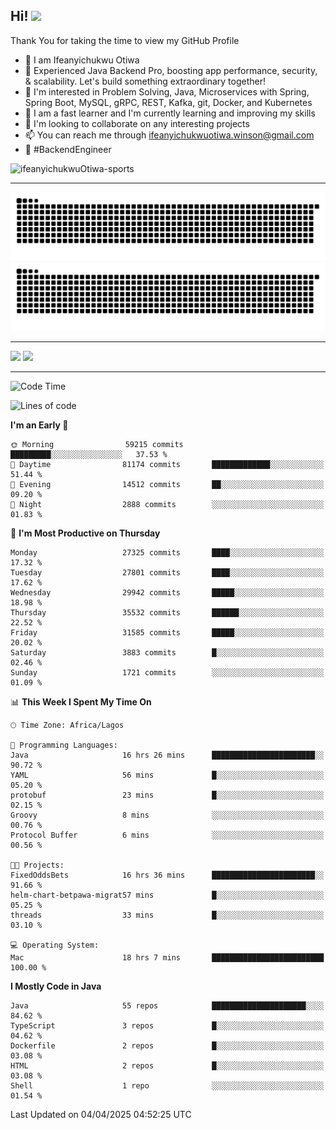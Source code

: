 <!-- BLOG-POST-LIST:START --><!-- BLOG-POST-LIST:END -->

## Hi! <img src="https://media.giphy.com/media/hvRJCLFzcasrR4ia7z/giphy.gif" width="4%"> 

Thank You for taking the time to view my GitHub Profile

- 👋 I am Ifeanyichukwu Otiwa
- 🚀 Experienced Java Backend Pro, boosting app performance, security, & scalability. Let's build something extraordinary together!
- 👀 I'm interested in Problem Solving, Java, Microservices with Spring, Spring Boot, MySQL, gRPC, REST, Kafka, git, Docker, and Kubernetes
- 🌱 I am a fast learner and I'm currently learning and improving my skills
- 💞️ I'm looking to collaborate on any interesting projects
- 📫 You can reach me through ifeanyichukwuotiwa.winson@gmail.com
- 🚀 #BackendEngineer

<p align="left" marginTop="10px"> <img src="https://komarev.com/ghpvc/?username=ifeanyichukwuOtiwa-sports&label=Profile%20views&color=0e75b6&style=for-the-badge" alt="ifeanyichukwuOtiwa-sports" /> </p>

***

<!--🐍📈SNAKEGRAPH / 🌐WEBSITE: https://github.com/Platane/snk -->
![github contribution grid snake animation](https://raw.githubusercontent.com/ifeanyichukwuOtiwa-sports/ifeanyichukwuOtiwa-sports/output/github-contribution-grid-snake-dark.svg#gh-dark-mode-only)![github contribution grid snake animation](https://raw.githubusercontent.com/ifeanyichukwuOtiwa-sports/ifeanyichukwuOtiwa-sports/output/github-contribution-grid-snake.svg#gh-light-mode-only)

***

<p float="left">
  <img float="left" src="https://github-readme-stats.vercel.app/api?username=ifeanyichukwuOtiwa-sports&count_private=true&include_all_commits=true&theme=react&show_icons=true" />
  <img float="right" src="https://github-readme-stats.vercel.app/api/top-langs/?username=ifeanyichukwuOtiwa-sports&layout=compact&show_icons=true&theme=react" /> 
</p>

***



<!--START_SECTION:waka-->
![Code Time](http://img.shields.io/badge/Code%20Time-3%2C593%20hrs%207%20mins-blue)

![Lines of code](https://img.shields.io/badge/From%20Hello%20World%20I%27ve%20Written-44.5%20million%20lines%20of%20code-blue)

**I'm an Early 🐤** 

```text
🌞 Morning                59215 commits       █████████░░░░░░░░░░░░░░░░   37.53 % 
🌆 Daytime                81174 commits       █████████████░░░░░░░░░░░░   51.44 % 
🌃 Evening                14512 commits       ██░░░░░░░░░░░░░░░░░░░░░░░   09.20 % 
🌙 Night                  2888 commits        ░░░░░░░░░░░░░░░░░░░░░░░░░   01.83 % 
```
📅 **I'm Most Productive on Thursday** 

```text
Monday                   27325 commits       ████░░░░░░░░░░░░░░░░░░░░░   17.32 % 
Tuesday                  27801 commits       ████░░░░░░░░░░░░░░░░░░░░░   17.62 % 
Wednesday                29942 commits       █████░░░░░░░░░░░░░░░░░░░░   18.98 % 
Thursday                 35532 commits       ██████░░░░░░░░░░░░░░░░░░░   22.52 % 
Friday                   31585 commits       █████░░░░░░░░░░░░░░░░░░░░   20.02 % 
Saturday                 3883 commits        █░░░░░░░░░░░░░░░░░░░░░░░░   02.46 % 
Sunday                   1721 commits        ░░░░░░░░░░░░░░░░░░░░░░░░░   01.09 % 
```


📊 **This Week I Spent My Time On** 

```text
🕑︎ Time Zone: Africa/Lagos

💬 Programming Languages: 
Java                     16 hrs 26 mins      ███████████████████████░░   90.72 % 
YAML                     56 mins             █░░░░░░░░░░░░░░░░░░░░░░░░   05.20 % 
protobuf                 23 mins             █░░░░░░░░░░░░░░░░░░░░░░░░   02.15 % 
Groovy                   8 mins              ░░░░░░░░░░░░░░░░░░░░░░░░░   00.76 % 
Protocol Buffer          6 mins              ░░░░░░░░░░░░░░░░░░░░░░░░░   00.56 % 

🐱‍💻 Projects: 
FixedOddsBets            16 hrs 36 mins      ███████████████████████░░   91.66 % 
helm-chart-betpawa-migrat57 mins             █░░░░░░░░░░░░░░░░░░░░░░░░   05.25 % 
threads                  33 mins             █░░░░░░░░░░░░░░░░░░░░░░░░   03.10 % 

💻 Operating System: 
Mac                      18 hrs 7 mins       █████████████████████████   100.00 % 
```

**I Mostly Code in Java** 

```text
Java                     55 repos            █████████████████████░░░░   84.62 % 
TypeScript               3 repos             █░░░░░░░░░░░░░░░░░░░░░░░░   04.62 % 
Dockerfile               2 repos             █░░░░░░░░░░░░░░░░░░░░░░░░   03.08 % 
HTML                     2 repos             █░░░░░░░░░░░░░░░░░░░░░░░░   03.08 % 
Shell                    1 repo              ░░░░░░░░░░░░░░░░░░░░░░░░░   01.54 % 
```




 Last Updated on 04/04/2025 04:52:25 UTC
<!--END_SECTION:waka-->

<!--
<p align="center">
![trophy](https://github-profile-trophy.vercel.app/?username=ifeanyichukwuOtiwa-sports&theme=onedark) (https://github.com/ryo-ma/github-profile-trophy)
</p>
-->

<!---
ifeanyi-otiwa/ifeanyi-otiwa is a ✨ special ✨ repository because its `README.md` (this file) appears on your GitHub profile.
You can click the Preview link to take a look at your changes.
--->
